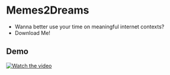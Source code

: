# Memes2Dreams
- Wanna better use your time on meaningful internet contexts?
- Download Me!

## Demo

[![Watch the video](https://raw.githubusercontent.com/AlanFermat/MemesDreams/master/images/screen_shot.png)](https://youtu.be/gr075O1j9I0)
